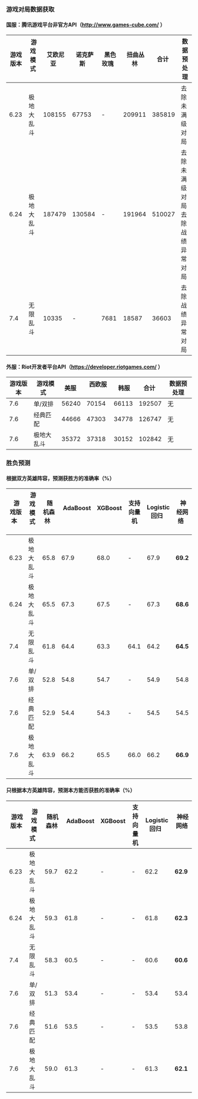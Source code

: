 ### 游戏对局数据获取

#### 国服：腾讯游戏平台非官方API（http://www.games-cube.com/ ）

|  游戏版本  |  游戏模式  |  艾欧尼亚  |  诺克萨斯  |  黑色玫瑰  |  扭曲丛林  |  合计  |  数据预处理  |
| ------- | ------------ | -------- | -------- | -------- | -------- | -------- | ------------------------------ |
| 6.23 | 极地大乱斗 | 108155 | 67753 | - | 209911 | 385819 | 去除未满级对局 |
| 6.24 | 极地大乱斗 | 187479 | 130584 | - | 191964 | 510027 | 去除未满级对局<br>去除战绩异常对局 |
| 7.4 | 无限乱斗 | 10335 | - | 7681 | 18587 | 36603 | 去除战绩异常对局 |

#### 外服：Riot开发者平台API（https://developer.riotgames.com/ ）

|  游戏版本  |  游戏模式  |  美服  |  西欧服  |  韩服  |  合计  |  数据预处理  |
| ------- | ------------ | -------- | -------- | -------- | -------- | ------------------------------ |
| 7.6 | 单/双排 | 56240 | 70154 | 66113 | 192507 | 无 |
| 7.6 | 经典匹配 | 44666 | 47303 | 34778 | 126747 | 无 |
| 7.6 | 极地大乱斗 | 35372 | 37318 | 30152 | 102842 | 无 |

### 胜负预测

#### 根据双方英雄阵容，预测获胜方的准确率（%）

|  游戏版本  |  游戏模式  |  随机森林  |  AdaBoost  |  XGBoost  |  支持向量机  |  Logistic回归  |  神经网络  |
| ------- | ------------ | -------- | -------- | -------- | -------- | -------- | -------- |
| 6.23 | 极地大乱斗 | 65.8 | 67.9 | 68.0 | - | 67.9 | **69.2** |
| 6.24 | 极地大乱斗 | 65.5 | 67.3 | 67.5 | - | 67.3 | **68.6** |
| 7.4 | 无限乱斗 | 61.8 | 64.4 | 63.3 | 64.1 | 64.2 | **64.5** |
| 7.6 | 单/双排 | 52.8 | 54.8 | 54.7 | - | 54.9 | 54.8 |
| 7.6 | 经典匹配 | 52.9 | 54.4 | 54.3 | - | 54.5 | 54.5 |
| 7.6 | 极地大乱斗 | 63.9 | 66.2 | 65.5 | 66.0 | 66.2 | **66.9** |

#### 只根据本方英雄阵容，预测本方能否获胜的准确率（%）				

|  游戏版本  |  游戏模式  |  随机森林  |  AdaBoost  |  XGBoost  |  支持向量机  |  Logistic回归  |  神经网络  |
| ------- | ------------ | -------- | -------- | -------- | -------- | -------- | -------- |
| 6.23 | 极地大乱斗 | 59.7 | 62.2 | - | - | 62.2 | **62.9** |
| 6.24 | 极地大乱斗 | 59.3 | 61.8 | - | - | 61.8 | **62.3** |
| 7.4 | 无限乱斗 | 58.3 | 60.5 | - | - | 60.6 | **60.6** |
| 7.6 | 单/双排 | 51.3 | 53.4 | - | - | 53.4 | 53.4 |
| 7.6 | 经典匹配 | 51.6 | 53.5 | - | - | 53.5 | 53.8 |
| 7.6 | 极地大乱斗 | 59.0 | 61.3 | - | - | 61.3 | **62.1** |
